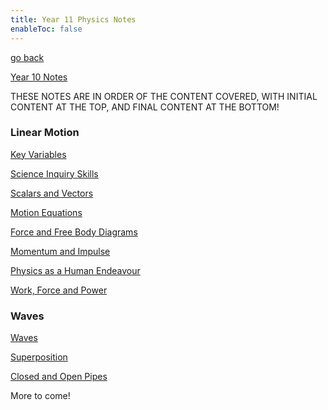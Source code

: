 ```yaml
---
title: Year 11 Physics Notes
enableToc: false
---
```


[go back](Subjects.md)

[Year 10 Notes](10Subjects/10Physics.md)

THESE NOTES ARE IN ORDER OF THE CONTENT COVERED, WITH INITIAL CONTENT AT THE TOP, AND FINAL CONTENT AT THE BOTTOM!

### Linear Motion

[Key Variables](11Physics/Variable.md)

[Science Inquiry Skills](11Physics/SIS.md)

[Scalars and Vectors](11Physics/ScaVec.md)

[Motion Equations](11Physics/Motion.md)

[Force and Free Body Diagrams](11Physics/Force.md) 

[Momentum and Impulse](11Physics/Momentum.md)

[Physics as a Human Endeavour](11Physics/humanstuff.md)

[Work, Force and Power](11Physics/WorkForcePower.md)

### Waves

[Waves](11Physics/Waves.md)

[Superposition](11Physics/Superposition.md)

[Closed and Open Pipes](11Physics/ClosedAndOpenPipes.md)


More to come!

